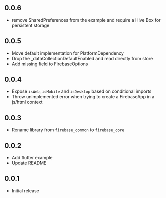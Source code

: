 ## 0.0.6

- remove SharedPreferences from the example and require a Hive Box for persistent storage

## 0.0.5

- Move default implementation for PlatformDependency
- Drop the _dataCollectionDefaultEnabled and read directly from store
- Add missing field to FirebaseOptions

## 0.0.4

- Expose `isWeb`, `isMobile` and `isDesktop` based on conditional imports
- Throw unimplemented error when trying to create a FirebaseApp in a js/html context

## 0.0.3

- Rename library from `firebase_common` to `firebase_core`

## 0.0.2

- Add flutter example
- Update README

## 0.0.1

- Initial release